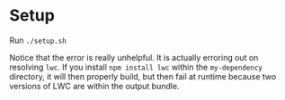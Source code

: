 # Setup

Run `./setup.sh`

Notice that the error is really unhelpful. It is actually erroring out
on resolving `lwc`. If you install `npm install lwc` within the
`my-dependency` directory, it will then properly build, but then fail at
runtime because two versions of LWC are within the output bundle.
